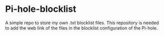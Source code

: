 # Pi-hole-blocklist
A simple repo to store my own .txt blocklist files. This repository is needed to add the web link of the files in the blocklist configuration of the Pi-hole.
